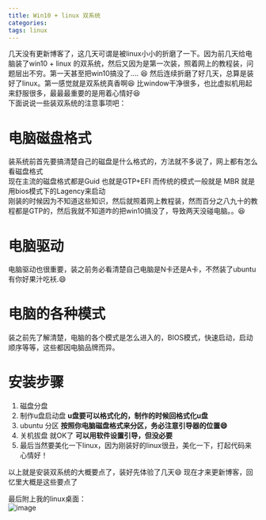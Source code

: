 ```yaml
---
title: Win10 + linux 双系统
categories: 
tags: linux
---
```

几天没有更新博客了，这几天可谓是被linux小小的折磨了一下。因为前几天给电脑装了win10 + linux 的双系统，然后又因为是第一次装，照着网上的教程装，问题层出不穷。第一天甚至把win10搞没了.... :laughing: 然后连续折磨了好几天，总算是装好了linux。第一感觉就是双系统真香啊:laughing: 比window干净很多，也比虚拟机用起来舒服很多，最最最重要的是用着心情好:laughing:    
下面说说一些装双系统的注意事项吧：   



# 电脑磁盘格式   
装系统前首先要搞清楚自己的磁盘是什么格式的，方法就不多说了，网上都有怎么看磁盘格式    
现在主流的磁盘格式都是Guid 也就是GTP+EFI 而传统的模式一般就是 MBR 就是用bios模式下的Lagency来启动    
刚装的时候因为不知道这些知识，然后就照着网上教程装，然而百分之八九十的教程都是GTP的，然后我就不知道咋的把win10搞没了，导致两天没碰电脑。。:laughing:

# 电脑驱动   
电脑驱动也很重要，装之前务必看清楚自己电脑是N卡还是A卡，不然装了ubuntu有你好果汁吃袄.:smile:   

# 电脑的各种模式   
装之前先了解清楚，电脑的各个模式是怎么进入的，BIOS模式，快速启动，启动顺序等等，这些都因电脑品牌而异。   

# 安装步骤      

1. 磁盘分盘
2. 制作u盘启动盘 **u盘要可以格式化的，制作的时候回格式化u盘**   
3. ubuntu 分区 **按照你电脑磁盘格式来分区，务必注意引导器的位置:smile:**   
4. 关机拔盘 就OK了 **可以用软件设置引导，但没必要**   
5. 最后当然要美化一下linux，因为刚装好的linux很丑，美化一下，打起代码来心情好！     

以上就是安装双系统的大概要点了，装好先体验了几天:smile: 现在才来更新博客，回忆里大概是这些要点了   

最后附上我的linux桌面：   
![image](file:///C:/Users/Lenovo/Desktop/desktop.jpg)
